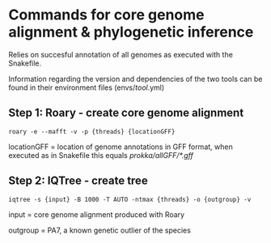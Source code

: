 # Commands for core genome alignment & phylogenetic inference


Relies on succesful annotation of all genomes as executed with the Snakefile.

Information regarding the version and dependencies of the two tools can be found in their environment files (envs/*tool*.yml)


## Step 1: Roary - create core genome alignment

```
roary -e --mafft -v -p {threads} {locationGFF}
```
locationGFF = location of genome annotations in GFF format, when executed as in Snakefile this equals *prokka/allGFF/\*.gff*

## Step 2: IQTree - create tree

```
iqtree -s {input} -B 1000 -T AUTO -ntmax {threads} -o {outgroup} -v
```
input = core genome alignment produced with Roary

outgroup = PA7, a known genetic outlier of the species
